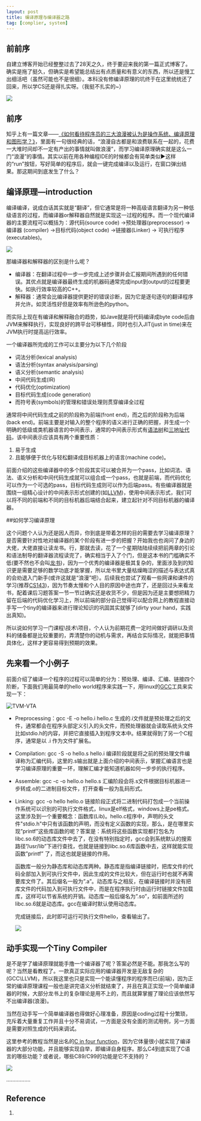 ```yaml
---
layout: post
title: 编译原理与编译器之路
tag: [complier, system]
---
```


## 前前序
自建立博客开始已经整整过去了28天之久，终于要迎来我的第一篇正式博客了。确实是拖了挺久，但确实是希望能总结出有点质量和有意义的东西，所以还是慢工出细活吧（虽然可能也不是很细）。本科没有修编译原理的坑终于在这里统统还了回来，所以学CS还是得扎实呀。（我挺不扎实的~）



![]({{"/assets/images/Compiler/time.jpg"|absolute_url}}) 



## 前序
知乎上有一篇文章——[《如何看待程序员的三大浪漫被认为是操作系统、编译原理和图形学？》](https://www.zhihu.com/question/27323148/answer/36153626)，里面有一句很经典的话，“浪漫自古都是和浪费联系在一起的，花费一大堆时间却不一定有产出的事情就叫做浪漫”，而学习编译原理确实就是这么一门“浪漫”的事情。其实以前在用各种编程IDE的时候都会有简单类似▶️这样的“run”按钮，写好简单的程序后，就会一键完成编译以及运行，在窗口弹出结果。那这期间到底发生了什么？
## 编译原理—introduction

编译编译，说成白话其实就是“翻译”，但它通常是将一种高级语言翻译为另一种低级语言的过程，而编译器or解释器自然就是实现这一过程的程序。而一个现代编译器的主要流程可以概括为：源代码(source code) →预处理器(preprocessor) → 编译器 (compiler) →目标代码(object code) →链接器(Linker) → 可执行程序(executables)。

![]({{"/assets/images/Compiler/process.png"|absolute_url}}) 



那编译器和解释器的区别是什么呢？

- 编译器：在翻译过程中一步一步完成上述步骤并会汇报期间所遇到的任何错误。其优点就是编译器最终生成的机器码通常完成input到output的过程要更快。如执行效率较高的C++。
- 解释器：通常会比编译器提供更好的错误诊断，因为它是逐句逐句的翻译程序并允许。如灵活性好但是效率有所逊色的python。

而实际上现在有编译和解释融合的趋势，如Jave就是将代码编译成byte code后由JVM来解释执行，实现良好的跨平台可移植性，同时也引入JIT(just in time)来在JVM执行时提高运行效率。

一个编译器所完成的工作可以主要分为以下几个阶段

- 词法分析(lexical analysis)
- 语法分析(syntax analysis/parsing)
- 语义分析(semantic analysis)
- 中间代码生成(IR)
- 代码优化(optimization)
- 目标代码生成(code generation)
- 而符号表(symbols)的管理和错误处理则贯穿编译全过程

通常将中间代码生成之前的阶段称为前端(front end)，而之后的阶段称为后端(back end)。前端主要是对输入的整个程序的语义进行正确的把握，并生成一个明确的低级或类机器语言的中间表示，通常的中间表示形式有[语法树](https://zh.wikipedia.org/zh-hans/%E6%8A%BD%E8%B1%A1%E8%AA%9E%E6%B3%95%E6%A8%B9)和[三地址代码](https://www.wikiwand.com/zh-sg/%E4%B8%89%E4%BD%8D%E5%9D%80%E7%A2%BC)，该中间表示应该具有两个重要性质：

1. 易于生成
2. 且能够便于优化与轻松翻译成目标机器上的语言(machine code)。

前面介绍的这些编译器中的多个阶段其实可以被合并为一个pass，比如词法、语法、语义分析和中间代码生成就可以组合成一个pass，也就是前端，而代码优化可以作为一个可选的pass，目标代码生成则可以作为后端pass。有些编译器就是围绕一组精心设计的中间表示形式创建的(如[LLVM](https://www.zhihu.com/question/31404020/answer/51870193))，使用中间表示形式，我们可以将不同的前端和不同的目标机器后端结合起来，建立起针对不同目标机器的编译器。



##如何学习编译原理

这个问题个人认为还是因人而异，你到底是带着怎样的目的需要去学习编译原理？是否需要针对性地对编译器的某个阶段有进一步的把握？开始我也也询问了身边的大佬，大佬直接让读龙书。行，那就去读，花了一个星期陆陆续续把前两章的引论和语法制导的翻译器流程读完了，确实相当于入了个门，但是这本书的门槛确实不低(要不然也不会叫[龙书](https://www.zhihu.com/search?type=content&q=%E4%B8%BA%E4%BB%80%E4%B9%88%E5%8F%AB%E9%BE%99%E4%B9%A6))，因为一个优秀的编译器是极其复杂的，里面涉及到的知识更是需要足够的数学功底才能掌握，所以龙书里大量枯燥晦涩的描述与表达式真的会劝退入门新手(或许这就是“浪漫”吧）。后续我也尝试了观看一些网课和课件的学习(推荐[CS143](https://web.stanford.edu/class/cs143/))，因为节奏太慢和个人目的原因中途也弃了，还是回过头来看龙书，配着课后习题答案一节一节过确实还是收货不少，但是因为还是主要想把精力留在后端的代码优化学习上，所以前端的部分自己觉得可以配合网上的教程直接动手写一个tiny的编译器来进行理论知识的巩固其实就够了(dirty your hand，实践出真知)。

所以说如何学习一门课程\技术\项目，个人认为前期花费一定时间做好调研以及资料的储备都是比较重要的，弄清楚你的动机与需求，再结合实际情况，就能把事情具体化，这样才更容易得到预期的效果。



## 先来看一个小例子

前面介绍了编译一个程序的过程可以简单的分为：预处理、编译、汇编、链接四个阶断，下面我们用最简单的hello world程序来实践一下，用linux的[GCC](https://zh.wikipedia.org/wiki/GCC)工具来实现一下：

![TVM-VTA]({{"/assets/images/Compiler/complier.png"|absolute_url}})

- Preprocessing：gcc -E -o hello.i hello.c  生成的.i文件就是预处理之后的文件，通常都会在程序头部定义引入的头文件，而预处理器就会读取系统头文件比如stdio.h的内容，并把它直接插入到程序文本中。结果就得到了另一个C程序，通常是以 .i 作为文件扩展名。

- Compilation: gcc -S -o hello.s hello.i 编译阶段就是将之前的预处理文件编译称为汇编代码，这里的.s输出就是上面介绍的中间表示，掌握汇编语言也是学习编译原理的重要一环，理解汇编才能知道机器如何一步步的执行程序。

- Assemble: gcc -c -o hello.o hello.s 汇编阶段会将.s文件根据目标机器进一步转成.o的二进制目标文件，打开查看一般为乱码形式。

- Linking: gcc -o hello hello.o 链接阶段正式将二进制代码打包成一个当前操作系统可以识别的可执行文件格式，linux是elf格式，windows上是pe格式。这里涉及到一个重要概念：函数库(Lib)。hello.c程序中，声明的头文件"stdio.h"中只有该函数的声明，而没有定义函数的实现，那么，是在哪里实现”printf”这些库函数的呢？答案是：系统将这些函数实现都打包名为libc.so.6的动态库文件中去了，在没有特别指定时，gcc会到系统默认的搜索路径”/usr/lib”下进行查找，也就是链接到libc.so.6库函数中去，这样就能实现函数”printf” 了，而这也就是链接的作用。  

  函数库一般分为静态库和动态库两种。静态库是指编译链接时，把库文件的代码全部加入到可执行文件中，因此生成的文件比较大，但在运行时也就不再需要库文件了。其后缀名一般为”.a”。动态库与之相反，在编译链接时并没有把库文件的代码加入到可执行文件中，而是在程序执行时由运行时链接文件加载库，这样可以节省系统的开销。动态库一般后缀名为”.so”，如前面所述的libc.so.6就是动态库。gcc在编译时默认使用动态库。

  完成链接后，此时即可运行可执行文件hello，查看输出了。

  ![]({{"/assets/images/Compiler/lib.png"|absolute_url}}) 

  



## 动手实现一个Tiny Compiler

是不是学了编译原理就能手撸一个编译器了呢？答案必然是不能。那我怎么写的呢？当然是看教程了。一款真正实际应用的编译器开发是无敌复杂的(GCC\LLVM)，所以我这里也只是实现一个能读懂程序的程序而已(前端)，因为正常的编译原理课程一般也是讲完语义分析就结束了，并且在真正实现一个简单编译器的时候，大部分龙书上的复杂理论是用不上的，而且就算掌握了理论应该依然写不出编译器(浪漫)。

当然在动手写一个简单编译器也得做好心理准备，原因是coding过程十分繁琐，充斥着大量重复工作并且十分不易调试，一方面是没有全面的测试用例，另一方面是需要对照生成的代码来调试。

这里参考的教程当然是出名的[C in four function](https://github.com/rswier/c4)，因为它体量很小就实现了编译器的大部分功能，并且能够实现自举，即编译自身程序。那么C4到底实现了C语言的哪些功能？或者说，哪些C89/C99的功能是它不支持的？

![]({{"/assets/images/Compiler/C4.png"|absolute_url}}) 





................



## Reference

1. 